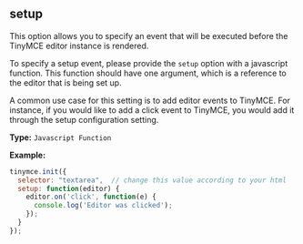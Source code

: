 ## setup

This option allows you to specify an event that will be executed before the TinyMCE editor instance is rendered.

To specify a setup event, please provide the `setup` option with a javascript function. This function should have one argument, which is a reference to the editor that is being set up.

A common use case for this setting is to add editor events to TinyMCE. For instance, if you would like to add a click event to TinyMCE, you would add it through the setup configuration setting.

**Type:** `Javascript Function`

**Example:**

```js
tinymce.init({
  selector: "textarea",  // change this value according to your html
  setup: function(editor) {
    editor.on('click', function(e) {
      console.log('Editor was clicked');
    });
  }
});
```

